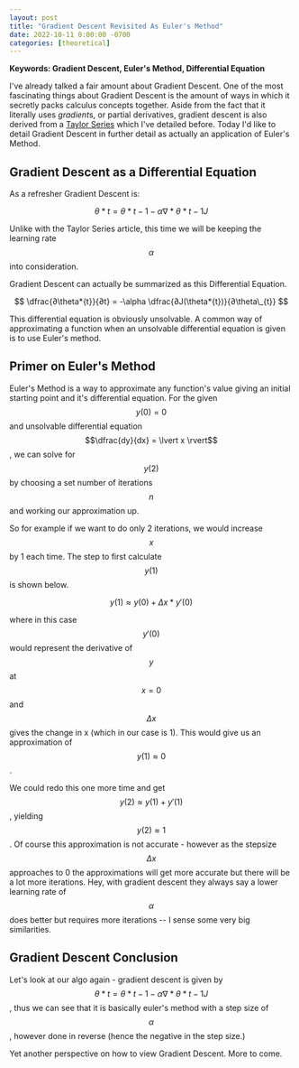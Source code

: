 ```yaml
---
layout: post
title: "Gradient Descent Revisited As Euler's Method"
date: 2022-10-11 0:00:00 -0700
categories: [theoretical]
---
```


<script src="https://cdn.mathjax.org/mathjax/latest/MathJax.js?config=TeX-AMS-MML_HTMLorMML" type="text/javascript"></script>

**Keywords: Gradient Descent, Euler's Method, Differential Equation**

I've already talked a fair amount about Gradient Descent. One of the most fascinating things about Gradient Descent is the amount of ways in which it secretly packs calculus concepts together. Aside from the fact that it literally uses *gradient*s, or partial derivatives, gradient descent is also derived from a [Taylor Series](2022-09-27-mltaylorseries%20copy.markdown) which I've detailed before. Today I'd like to detail Gradient Descent in further detail as actually an application of Euler's Method.

## Gradient Descent as a Differential Equation

As a refresher Gradient Descent is:

$$ \theta*{t} = \theta*{t - 1} - \alpha\nabla*{\theta*{t - 1}} J$$

Unlike with the Taylor Series article, this time we will be keeping the learning rate $$ \alpha $$ into consideration.

Gradient Descent can actually be summarized as this Differential Equation.

$$ \dfrac{∂\theta*{t}}{∂t} = -\alpha \dfrac{∂J(\theta*{t})}{∂\theta\_{t}} $$

This differential equation is obviously unsolvable. A common way of approximating a function when an unsolvable differential equation is given is to use Euler's method.

## Primer on Euler's Method

Euler's Method is a way to approximate any function's value giving an initial starting point and it's differential equation. For the given $$y(0)=0$$ and unsolvable differential equation $$\dfrac{dy}{dx} = \lvert x \rvert$$, we can solve for $$y(2)$$ by choosing a set number of iterations $$n$$ and working our approximation up.

So for example if we want to do only 2 iterations, we would increase $$ x $$ by 1 each time. The step to first calculate $$y(1)$$ is shown below.

$$y(1) \approx y(0) + \Delta x*y'(0)$$

where in this case $$y'(0)$$ would represent the derivative of $$y$$ at $$x=0$$ and $$ \Delta x$$ gives the change in x (which in our case is 1). This would give us an approximation of $$y(1) \approx 0$$.

We could redo this one more time and get $$y(2) \approx y(1) + y'(1)$$, yielding $$y(2) \approx 1$$. Of course this approximation is not accurate - however as the stepsize $$ \Delta x$$ approaches to 0 the approximations will get more accurate but there will be a lot more iterations. Hey, with gradient descent they always say a lower learning rate of $$\alpha$$ does better but requires more iterations -- I sense some very big similarities.

## Gradient Descent Conclusion

Let's look at our algo again - gradient descent is given by $$ \theta*{t} = \theta*{t - 1} - \alpha\nabla*{\theta*{t - 1}} J$$, thus we can see that it is basically euler's method with a step size of $$\alpha$$, however done in reverse (hence the negative in the step size.)

Yet another perspective on how to view Gradient Descent. More to come.
